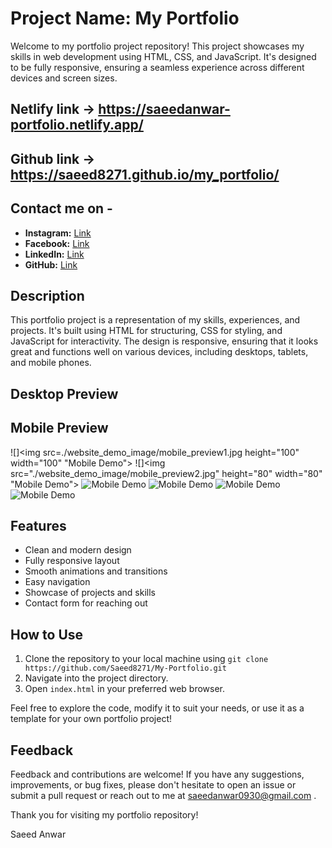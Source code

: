 # Project Name: My Portfolio

Welcome to my portfolio project repository! This project showcases my skills in web development using HTML, CSS, and JavaScript. It's designed to be fully responsive, ensuring a seamless experience across different devices and screen sizes.

## Netlify link -> https://saeedanwar-portfolio.netlify.app/
## Github link ->  https://saeed8271.github.io/my_portfolio/

## Contact me on -
- **Instagram:** [Link](https://www.instagram.com/saeedanwar2454/)
- **Facebook:** [Link](https://www.facebook.com/profile.php?id=100057642566554)
- **LinkedIn:** [Link](https://www.linkedin.com/in/saeed-anwar-23450a2b9/)
- **GitHub:** [Link](https://github.com/Saeed8271)

## Description

This portfolio project is a representation of my skills, experiences, and projects. It's built using HTML for structuring, CSS for styling, and JavaScript for interactivity. The design is responsive, ensuring that it looks great and functions well on various devices, including 
desktops, tablets, and mobile phones.


## Desktop Preview

## Mobile Preview

![]<img src=./website_demo_image/mobile_preview1.jpg height="100" width="100" "Mobile Demo">
![]<img src="./website_demo_image/mobile_preview2.jpg" height="80" width="80" "Mobile Demo">
![](./website_demo_image/mobile_preview3.jpg "Mobile Demo")
![](./website_demo_image/mobile_preview4.jpg "Mobile Demo")
![](./website_demo_image/mobile_preview5.jpg "Mobile Demo")
![](./website_demo_image/mobile_preview6.jpg "Mobile Demo")


## Features

- Clean and modern design
- Fully responsive layout
- Smooth animations and transitions
- Easy navigation
- Showcase of projects and skills
- Contact form for reaching out

## How to Use

1. Clone the repository to your local machine using `git clone https://github.com/Saeed8271/My-Portfolio.git`
2. Navigate into the project directory.
3. Open `index.html` in your preferred web browser.

Feel free to explore the code, modify it to suit your needs, or use it as a template for your own portfolio project!

## Feedback

Feedback and contributions are welcome! If you have any suggestions, improvements, or bug fixes, please don't hesitate to open an issue or submit a pull request or reach out to me at saeedanwar0930@gmail.com .

Thank you for visiting my portfolio repository!

Saeed Anwar



